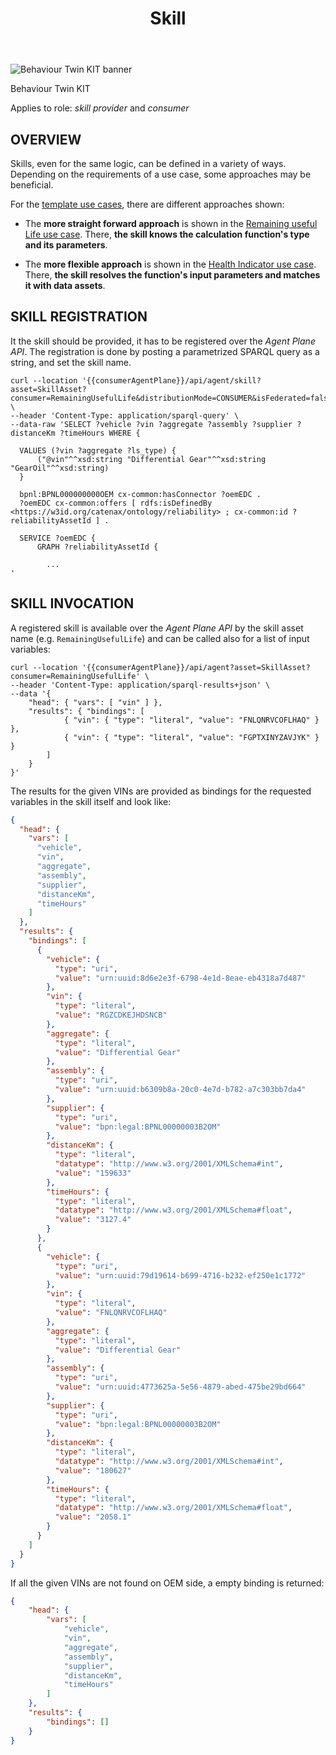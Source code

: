 ﻿---
id: skill
title: Skill
description: Behaviour Twin KIT
---

<div style={{display:'block'}}>
  <div style={{display:'inline-block', verticalAlign:'top'}}>

![Behaviour Twin KIT banner](@site/static/img/kit-icons/behaviour-twin-kit-icon-mini.svg)

  </div>
  <div style={{display:'inline-block', fontSize:17, color:'rgb(255,166,1)', marginLeft:7, verticalAlign:'top', paddingTop:6}}>
Behaviour Twin KIT
  </div>
</div>

Applies to role: *skill provider* and *consumer*

## OVERVIEW

Skills, even for the same logic, can be defined in a variety of ways. Depending on the requirements of a use case, some approaches may be beneficial.

For the [template use cases](../use-cases/overview), there are different approaches shown:

- The **more straight forward approach** is shown in the [Remaining useful Life use case](../use-cases/rul/development-view/skill). There, **the skill knows the calculation function's type and its parameters**.

- The **more flexible approach** is shown in the [Health Indicator use case](../use-cases/hi/development-view/skill). There, **the skill resolves the function's input parameters and matches it with data assets**.

## SKILL REGISTRATION

It the skill should be provided, it has to be registered over the *Agent Plane API*. The registration is done by posting a parametrized SPARQL query as a string, and set the skill name.

```curl
curl --location '{{consumerAgentPlane}}/api/agent/skill?asset=SkillAsset?consumer=RemainingUsefulLife&distributionMode=CONSUMER&isFederated=false' \
--header 'Content-Type: application/sparql-query' \
--data-raw 'SELECT ?vehicle ?vin ?aggregate ?assembly ?supplier ?distanceKm ?timeHours WHERE {

  VALUES (?vin ?aggregate ?ls_type) {
      ("@vin"^^xsd:string "Differential Gear"^^xsd:string "GearOil"^^xsd:string)
  }

  bpnl:BPNL000000000OEM cx-common:hasConnector ?oemEDC .
  ?oemEDC cx-common:offers [ rdfs:isDefinedBy <https://w3id.org/catenax/ontology/reliability> ; cx-common:id ?reliabilityAssetId ] .

  SERVICE ?oemEDC {
      GRAPH ?reliabilityAssetId {

        ...
'
```

## SKILL INVOCATION

A registered skill is available over the *Agent Plane API* by the skill asset name (e.g. `RemainingUsefulLife`) and can be called also for a list of input variables:

```curl
curl --location '{{consumerAgentPlane}}/api/agent?asset=SkillAsset?consumer=RemainingUsefulLife' \
--header 'Content-Type: application/sparql-results+json' \
--data '{
    "head": { "vars": [ "vin" ] },
    "results": { "bindings": [
            { "vin": { "type": "literal", "value": "FNLQNRVCOFLHAQ" } },
            { "vin": { "type": "literal", "value": "FGPTXINYZAVJYK" } }
        ]
    }
}'
```

The results for the given VINs are provided as bindings for the requested variables in the skill itself and look like:

```json
{
  "head": {
    "vars": [
      "vehicle",
      "vin",
      "aggregate",
      "assembly",
      "supplier",
      "distanceKm",
      "timeHours"
    ]
  },
  "results": {
    "bindings": [
      {
        "vehicle": {
          "type": "uri",
          "value": "urn:uuid:8d6e2e3f-6798-4e1d-8eae-eb4318a7d487"
        },
        "vin": {
          "type": "literal",
          "value": "RGZCDKEJHDSNCB"
        },
        "aggregate": {
          "type": "literal",
          "value": "Differential Gear"
        },
        "assembly": {
          "type": "uri",
          "value": "urn:uuid:b6309b8a-20c0-4e7d-b782-a7c303bb7da4"
        },
        "supplier": {
          "type": "uri",
          "value": "bpn:legal:BPNL00000003B2OM"
        },
        "distanceKm": {
          "type": "literal",
          "datatype": "http://www.w3.org/2001/XMLSchema#int",
          "value": "159633"
        },
        "timeHours": {
          "type": "literal",
          "datatype": "http://www.w3.org/2001/XMLSchema#float",
          "value": "3127.4"
        }
      },
      {
        "vehicle": {
          "type": "uri",
          "value": "urn:uuid:79d19614-b699-4716-b232-ef250e1c1772"
        },
        "vin": {
          "type": "literal",
          "value": "FNLQNRVCOFLHAQ"
        },
        "aggregate": {
          "type": "literal",
          "value": "Differential Gear"
        },
        "assembly": {
          "type": "uri",
          "value": "urn:uuid:4773625a-5e56-4879-abed-475be29bd664"
        },
        "supplier": {
          "type": "uri",
          "value": "bpn:legal:BPNL00000003B2OM"
        },
        "distanceKm": {
          "type": "literal",
          "datatype": "http://www.w3.org/2001/XMLSchema#int",
          "value": "180627"
        },
        "timeHours": {
          "type": "literal",
          "datatype": "http://www.w3.org/2001/XMLSchema#float",
          "value": "2058.1"
        }
      }
    ]
  }
}
```

If all the given VINs are not found on OEM side, a empty binding is returned:

```json
{
    "head": {
        "vars": [
            "vehicle",
            "vin",
            "aggregate",
            "assembly",
            "supplier",
            "distanceKm",
            "timeHours"
        ]
    },
    "results": {
        "bindings": []
    }
}
```

